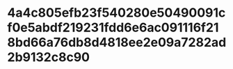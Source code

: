 # 4a4c805efb23f540280e50490091cf0e5abdf219231fdd6e6ac091116f218bd66a76db8d4818ee2e09a7282ad2b9132c8c90